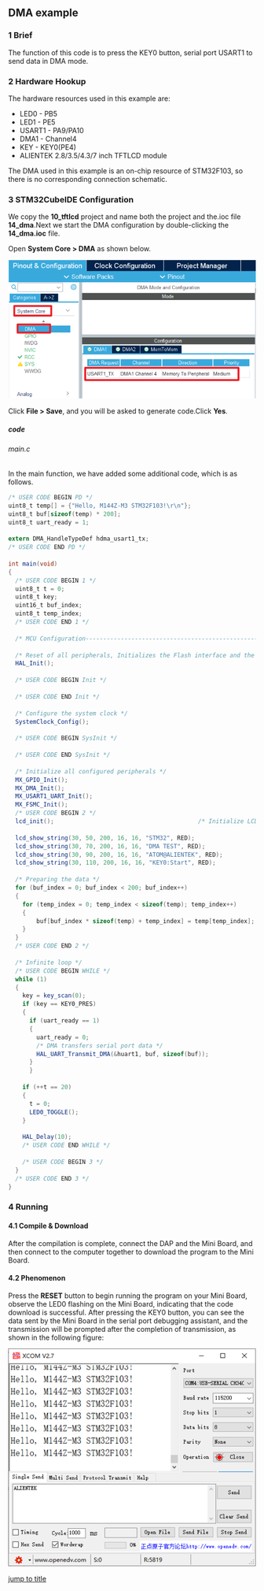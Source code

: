 ## DMA example<a name="brief"></a>

### 1 Brief
The function of this code is to press the KEY0 button, serial port USART1 to send data in DMA mode.
### 2 Hardware Hookup
The hardware resources used in this example are:
+ LED0 - PB5
+ LED1 - PE5
+ USART1 - PA9/PA10
+ DMA1 - Channel4 
+ KEY - KEY0(PE4) 
+ ALIENTEK  2.8/3.5/4.3/7 inch TFTLCD module

The DMA used in this example is an on-chip resource of STM32F103, so there is no corresponding connection schematic.

### 3 STM32CubeIDE Configuration

We copy the **10_tftlcd** project and name both the project and the.ioc file **14_dma**.Next we start the DMA configuration by double-clicking the **14_dma.ioc** file.

Open **System Core > DMA** as shown below.

<img src="../../1_docs/3_figures/14_dma/01_config.png">

Click **File > Save**, and you will be asked to generate code.Click **Yes**.

##### code
###### main.c
In the main function, we have added some additional code, which is as follows.
```c#
/* USER CODE BEGIN PD */
uint8_t temp[] = {"Hello, M144Z-M3 STM32F103!\r\n"};
uint8_t buf[sizeof(temp) * 200];
uint8_t uart_ready = 1;

extern DMA_HandleTypeDef hdma_usart1_tx;
/* USER CODE END PD */

int main(void)
{
  /* USER CODE BEGIN 1 */
  uint8_t t = 0;
  uint8_t key;
  uint16_t buf_index;
  uint8_t temp_index;
  /* USER CODE END 1 */

  /* MCU Configuration--------------------------------------------------------*/

  /* Reset of all peripherals, Initializes the Flash interface and the Systick. */
  HAL_Init();

  /* USER CODE BEGIN Init */

  /* USER CODE END Init */

  /* Configure the system clock */
  SystemClock_Config();

  /* USER CODE BEGIN SysInit */

  /* USER CODE END SysInit */

  /* Initialize all configured peripherals */
  MX_GPIO_Init();
  MX_DMA_Init();
  MX_USART1_UART_Init();
  MX_FSMC_Init();
  /* USER CODE BEGIN 2 */
  lcd_init();                                         /* Initialize LCD */

  lcd_show_string(30, 50, 200, 16, 16, "STM32", RED);
  lcd_show_string(30, 70, 200, 16, 16, "DMA TEST", RED);
  lcd_show_string(30, 90, 200, 16, 16, "ATOM@ALIENTEK", RED);
  lcd_show_string(30, 110, 200, 16, 16, "KEY0:Start", RED);

  /* Preparing the data */
  for (buf_index = 0; buf_index < 200; buf_index++)
  {
    for (temp_index = 0; temp_index < sizeof(temp); temp_index++)
    {
        buf[buf_index * sizeof(temp) + temp_index] = temp[temp_index];
    }
  }
  /* USER CODE END 2 */

  /* Infinite loop */
  /* USER CODE BEGIN WHILE */
  while (1)
  {
    key = key_scan(0);
    if (key == KEY0_PRES)
    {
      if (uart_ready == 1)
      {
        uart_ready = 0;
        /* DMA transfers serial port data */
        HAL_UART_Transmit_DMA(&huart1, buf, sizeof(buf));
      }
	  }

    if (++t == 20)
    {
      t = 0;
      LED0_TOGGLE();
    }

    HAL_Delay(10);
    /* USER CODE END WHILE */

    /* USER CODE BEGIN 3 */
  }
  /* USER CODE END 3 */
}
```

### 4 Running
#### 4.1 Compile & Download
After the compilation is complete, connect the DAP and the Mini Board, and then connect to the computer together to download the program to the Mini Board.
#### 4.2 Phenomenon
Press the **RESET** button to begin running the program on your Mini Board, observe the LED0 flashing on the Mini Board, indicating that the code download is successful. After pressing the KEY0 button, you can see the data sent by the Mini Board in the serial port debugging assistant, and the transmission will be prompted after the completion of transmission, as shown in the following figure:

<img src="../../1_docs/3_figures/14_dma/02_xcom.png">

[jump to title](#brief)